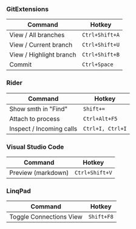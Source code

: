 ### GitExtensions

|Command|Hotkey|
|-|-|
|View / All branches|`Ctrl+Shift+A`|
|View / Current branch|`Ctrl+Shift+U`|
|View / Highlight branch|`Ctrl+Shift+B`|
|Commit|`Ctrl+Space`|

### Rider

|Command|Hotkey|
|-|-|
|Show smth in "Find"|`Shift+=`|
|Attach to process|`Ctrl+Alt+F5`|
|Inspect / Incoming calls|`Ctrl+I, Ctrl+I`|

### Visual Studio Code

|Command|Hotkey|
|-|-|
|Preview (markdown)|`Ctrl+Shift+V`|

### LinqPad

|Command|Hotkey|
|-|-|
|Toggle Connections View|`Shift+F8`|
